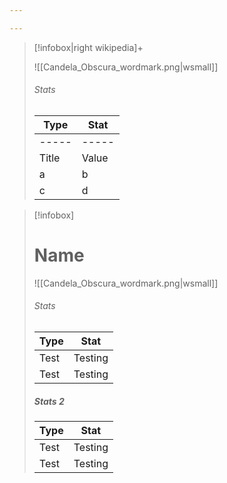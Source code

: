 ```yaml
---

---
```


> [!infobox|right wikipedia]+ 
> 
> ![[Candela_Obscura_wordmark.png|wsmall]]
> 
> ###### Stats
> Type | Stat |
> | ----  | ----  |
> | ----- | ----- |
> | Title | Value |
> | a     | b     |
> | c     | d     |


> [!infobox] 
>  # Name 
>  ![[Candela_Obscura_wordmark.png|wsmall]] 
>  ###### Stats 
> | Type | Stat | 
> | ---- | ---- | 
> | Test | Testing | 
> | Test | Testing | 
>  
>  ##### Stats 2 
> | Type | Stat | 
> | ---- | ---- | 
> | Test | Testing | 
> | Test | Testing |